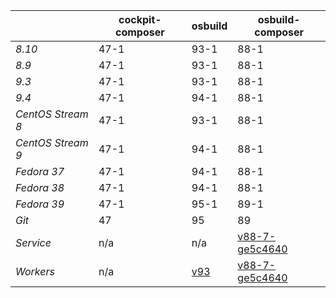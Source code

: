 |       | cockpit-composer    | osbuild    | osbuild-composer    |
|-------|---------------------|------------|---------------------|
*8.10* | 47-1 | 93-1 | 88-1
*8.9* | 47-1 | 93-1 | 88-1
*9.3* | 47-1 | 93-1 | 88-1
*9.4* | 47-1 | 94-1 | 88-1
*CentOS Stream 8* | 47-1 | 93-1 | 88-1
*CentOS Stream 9* | 47-1 | 94-1 | 88-1
*Fedora 37* | 47-1 | 94-1 | 88-1
*Fedora 38* | 47-1 | 94-1 | 88-1
*Fedora 39* | 47-1 | 95-1 | 89-1
*Git* | 47 | 95 | 89
*Service* | n/a | n/a | [v88-7-ge5c4640](https://github.com/osbuild/osbuild-composer/compare/v88-7-ge5c4640...main)
*Workers* | n/a | [v93](https://github.com/osbuild/osbuild/compare/v93...main) | [v88-7-ge5c4640](https://github.com/osbuild/osbuild-composer/compare/v88-7-ge5c4640...main)